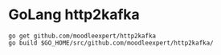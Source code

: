 # GoLang http2kafka
```golang
go get github.com/moodleexpert/http2kafka
go build $GO_HOME/src/github.com/moodleexpert/http2kafka/
```
